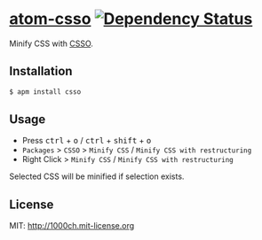 # [atom-csso](https://atom.io/packages/csso) [![Dependency Status](https://david-dm.org/1000ch/atom-csso.svg)](https://david-dm.org/1000ch/atom-csso)

Minify CSS with [CSSO](http://github.com/css/csso).

## Installation

```sh
$ apm install csso
```

## Usage

- Press <kbd>ctrl</kbd> + <kbd>o</kbd> / <kbd>ctrl</kbd> + <kbd>shift</kbd> + <kbd>o</kbd>
- `Packages` > `CSSO` > `Minify CSS` / `Minify CSS with restructuring`
- Right Click > `Minify CSS` / `Minify CSS with restructuring`

Selected CSS will be minified if selection exists.

## License

MIT: http://1000ch.mit-license.org

